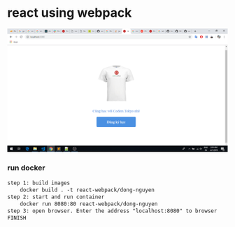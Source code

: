 # react using webpack
![Alt text](/src/assets/images/banner.png?raw=true "Title")
### run docker
```
step 1: build images
    docker build . -t react-webpack/dong-nguyen
step 2: start and run container
    docker run 8080:80 react-webpack/dong-nguyen
step 3: open browser. Enter the address "localhost:8080" to browser
FINISH
```
